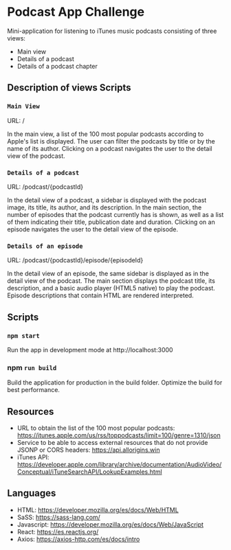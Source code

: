 # Podcast App Challenge

Mini-application for listening to iTunes music podcasts consisting of three views:

* Main view
* Details of a podcast
* Details of a podcast chapter

## Description of views Scripts

### `Main View`
URL: /

In the main view, a list of the 100 most popular podcasts according to Apple's list is displayed. The user can filter the podcasts by title or by the name of its author. Clicking on a podcast navigates the user to the detail view of the podcast.

### `Details of a podcast`
URL: /podcast/{podcastId}

In the detail view of a podcast, a sidebar is displayed with the podcast image, its title, its author, and its description. In the main section, the number of episodes that the podcast currently has is shown, as well as a list of them indicating their title, publication date and duration. Clicking on an episode navigates the user to the detail view of the episode.

### `Details of an episode`
URL: /podcast/{podcastId}/episode/{episodeId}

In the detail view of an episode, the same sidebar is displayed as in the detail view of the podcast. The main section displays the podcast title, its description, and a basic audio player (HTML5 native) to play the podcast. Episode descriptions that contain HTML are rendered interpreted.

## Scripts

### `npm start`
Run the app in development mode at http://localhost:3000

### npm `run build`
Build the application for production in the build folder.
Optimize the build for best performance.

## Resources
* URL to obtain the list of the 100 most popular podcasts:
https://itunes.apple.com/us/rss/toppodcasts/limit=100/genre=1310/json
* Service to be able to access external resources that do not provide JSONP or
CORS headers: https://api.allorigins.win
* iTunes API: https://developer.apple.com/library/archive/documentation/AudioVideo/Conceptual/iTuneSearchAPI/LookupExamples.html

## Languages
* HTML: https://developer.mozilla.org/es/docs/Web/HTML
* SaSS: https://sass-lang.com/
* Javascript: https://developer.mozilla.org/es/docs/Web/JavaScript
* React: https://es.reactjs.org/
* Axios: https://axios-http.com/es/docs/intro
